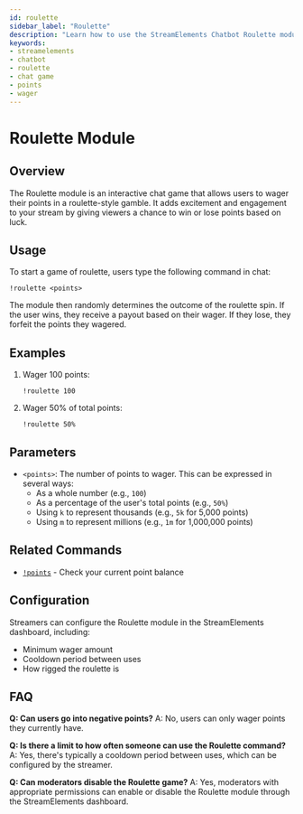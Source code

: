 ```yaml
---
id: roulette
sidebar_label: "Roulette"
description: "Learn how to use the StreamElements Chatbot Roulette module for an interactive chat game where users can wager their points."
keywords:
- streamelements
- chatbot
- roulette
- chat game
- points
- wager
---
```


# Roulette Module

## Overview

The Roulette module is an interactive chat game that allows users to wager their points in a roulette-style gamble. It adds excitement and engagement to your stream by giving viewers a chance to win or lose points based on luck.

## Usage

To start a game of roulette, users type the following command in chat:

```
!roulette <points>
```

The module then randomly determines the outcome of the roulette spin. If the user wins, they receive a payout based on their wager. If they lose, they forfeit the points they wagered.

## Examples

1. Wager 100 points:
   ```
   !roulette 100
   ```

2. Wager 50% of total points:
   ```
   !roulette 50%
   ```

## Parameters

- `<points>`: The number of points to wager. This can be expressed in several ways:
  - As a whole number (e.g., `100`)
  - As a percentage of the user's total points (e.g., `50%`)
  - Using `k` to represent thousands (e.g., `5k` for 5,000 points)
  - Using `m` to represent millions (e.g., `1m` for 1,000,000 points)

## Related Commands

- [`!points`](../commands/default/points.md) - Check your current point balance

## Configuration

Streamers can configure the Roulette module in the StreamElements dashboard, including:

- Minimum wager amount
- Cooldown period between uses
- How rigged the roulette is

## FAQ

**Q: Can users go into negative points?**
A: No, users can only wager points they currently have.

**Q: Is there a limit to how often someone can use the Roulette command?**
A: Yes, there's typically a cooldown period between uses, which can be configured by the streamer.

**Q: Can moderators disable the Roulette game?**
A: Yes, moderators with appropriate permissions can enable or disable the Roulette module through the StreamElements dashboard.
